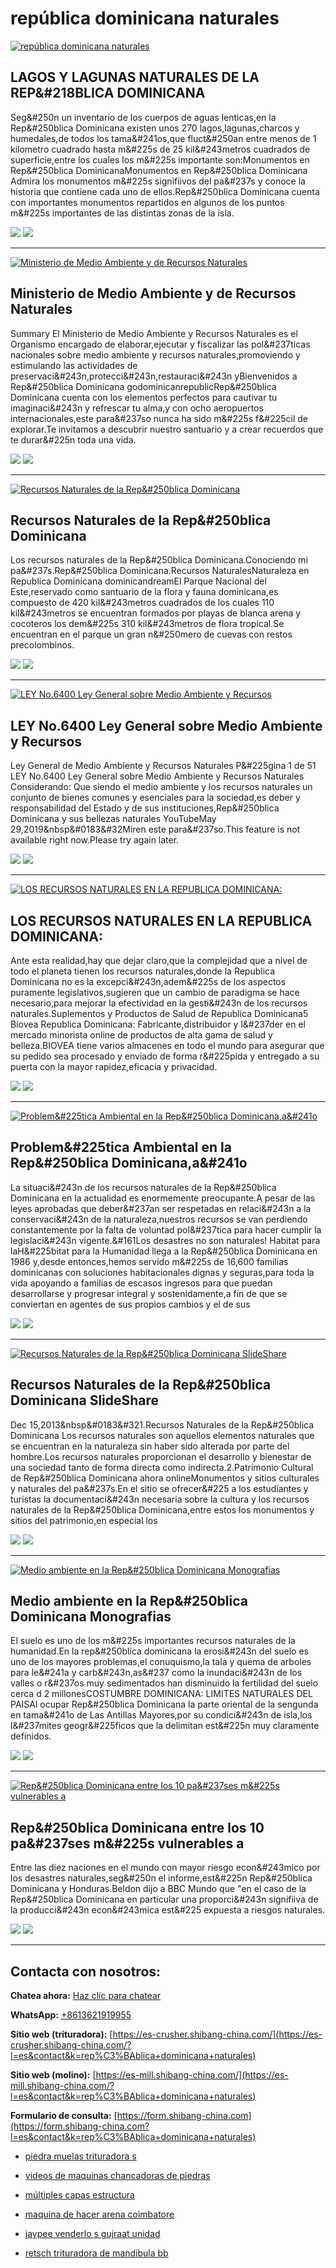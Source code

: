 # república dominicana naturales

<a href="https://swt.shibang-china.com/?l=es&img&k=rep%C3%BAblica+dominicana+naturales" target="_blank">![república dominicana naturales](http://static.shibang-china.com/all-800x300/742.jpg)</a>

## LAGOS Y LAGUNAS NATURALES DE LA REP&#218BLICA DOMINICANA
Seg&#250n un inventario de los cuerpos de aguas lenticas,en la Rep&#250blica Dominicana existen unos 270 lagos,lagunas,charcos y humedales,de todos los tama&#241os,que fluct&#250an entre menos de 1 kilometro cuadrado hasta m&#225s de 25 kil&#243metros cuadrados de superficie,entre los cuales los m&#225s importante son:Monumentos en Rep&#250blica DominicanaMonumentos en Rep&#250blica Dominicana Admira los monumentos m&#225s signifiivos del pa&#237s y conoce la historia que contiene cada uno de ellos.Rep&#250blica Dominicana cuenta con importantes monumentos repartidos en algunos de los puntos m&#225s importantes de las distintas zonas de la isla.


<a href="https://whatsapp.shibangsoft.com/WhatsApp.php" target="_blank" title="WhatsApp">![](http://static.shibang-china.com/icon/whatsapp.png)</a> <a href="https://swt.shibang-china.com/?l=es&icon&k=rep%C3%BAblica+dominicana+naturales" target="_blank">![](http://static.shibang-china.com/icon/chat-es.png)</a>

---

<a href="https://swt.shibang-china.com/?l=es&img&k=rep%C3%BAblica+dominicana+naturales" target="_blank">![Ministerio de Medio Ambiente y de Recursos Naturales](http://static.shibang-china.com/all-800x300/514.jpg)</a>

## Ministerio de Medio Ambiente y de Recursos Naturales
Summary El Ministerio de Medio Ambiente y Recursos Naturales es el Organismo encargado de elaborar,ejecutar y fiscalizar las pol&#237ticas nacionales sobre medio ambiente y recursos naturales,promoviendo y estimulando las actividades de preservaci&#243n,protecci&#243n,restauraci&#243n yBienvenidos a Rep&#250blica Dominicana godominicanrepublicRep&#250blica Dominicana cuenta con los elementos perfectos para cautivar tu imaginaci&#243n y refrescar tu alma,y con ocho aeropuertos internacionales,este para&#237so nunca ha sido m&#225s f&#225cil de explorar.Te invitamos a descubrir nuestro santuario y a crear recuerdos que te durar&#225n toda una vida.


<a href="https://whatsapp.shibangsoft.com/WhatsApp.php" target="_blank" title="WhatsApp">![](http://static.shibang-china.com/icon/whatsapp.png)</a> <a href="https://swt.shibang-china.com/?l=es&icon&k=rep%C3%BAblica+dominicana+naturales" target="_blank">![](http://static.shibang-china.com/icon/chat-es.png)</a>

---

<a href="https://swt.shibang-china.com/?l=es&img&k=rep%C3%BAblica+dominicana+naturales" target="_blank">![Recursos Naturales de la Rep&#250blica Dominicana](http://static.shibang-china.com/all-800x300/1097.jpg)</a>

## Recursos Naturales de la Rep&#250blica Dominicana
Los recursos naturales de la Rep&#250blica Dominicana.Conociendo mi pa&#237s.Rep&#250blica Dominicana.Recursos NaturalesNaturaleza en Republica Dominicana dominicandreamEl Parque Nacional del Este,reservado como santuario de la flora y fauna dominicana,es compuesto de 420 kil&#243metros cuadrados de los cuales 110 kil&#243metros se encuentran formados por playas de blanca arena y cocoteros los dem&#225s 310 kil&#243metros de flora tropical.Se encuentran en el parque un gran n&#250mero de cuevas con restos precolombinos.


<a href="https://whatsapp.shibangsoft.com/WhatsApp.php" target="_blank" title="WhatsApp">![](http://static.shibang-china.com/icon/whatsapp.png)</a> <a href="https://swt.shibang-china.com/?l=es&icon&k=rep%C3%BAblica+dominicana+naturales" target="_blank">![](http://static.shibang-china.com/icon/chat-es.png)</a>

---

<a href="https://swt.shibang-china.com/?l=es&img&k=rep%C3%BAblica+dominicana+naturales" target="_blank">![LEY No.6400 Ley General sobre Medio Ambiente y Recursos](http://static.shibang-china.com/all-800x300/978.jpg)</a>

## LEY No.6400 Ley General sobre Medio Ambiente y Recursos
Ley General de Medio Ambiente y Recursos Naturales P&#225gina 1 de 51 LEY No.6400 Ley General sobre Medio Ambiente y Recursos Naturales Considerando: Que siendo el medio ambiente y los recursos naturales un conjunto de bienes comunes y esenciales para la sociedad,es deber y responsabilidad del Estado y de sus instituciones,Rep&#250blica Dominicana y sus bellezas naturales YouTubeMay 29,2019&nbsp&#0183&#32Miren este para&#237so.This feature is not available right now.Please try again later.


<a href="https://whatsapp.shibangsoft.com/WhatsApp.php" target="_blank" title="WhatsApp">![](http://static.shibang-china.com/icon/whatsapp.png)</a> <a href="https://swt.shibang-china.com/?l=es&icon&k=rep%C3%BAblica+dominicana+naturales" target="_blank">![](http://static.shibang-china.com/icon/chat-es.png)</a>

---

<a href="https://swt.shibang-china.com/?l=es&img&k=rep%C3%BAblica+dominicana+naturales" target="_blank">![LOS RECURSOS NATURALES EN LA REPUBLICA DOMINICANA:](http://static.shibang-china.com/all-800x300/760.jpg)</a>

## LOS RECURSOS NATURALES EN LA REPUBLICA DOMINICANA:
Ante esta realidad,hay que dejar claro,que la complejidad que a nivel de todo el planeta tienen los recursos naturales,donde la Republica Dominicana no es la excepci&#243n,adem&#225s de los aspectos puramente legislativos,sugieren que un cambio de paradigma se hace necesario,para mejorar la efectividad en la gesti&#243n de los recursos naturales.Suplementos y Productos de Salud de Republica Dominicana5 Biovea Republica Dominicana: Fabricante,distribuidor y l&#237der en el mercado minorista online de productos de alta gama de salud y belleza.BIOVEA tiene varios almacenes en todo el mundo para asegurar que su pedido sea procesado y enviado de forma r&#225pida y entregado a su puerta con la mayor rapidez,eficacia y privacidad.


<a href="https://whatsapp.shibangsoft.com/WhatsApp.php" target="_blank" title="WhatsApp">![](http://static.shibang-china.com/icon/whatsapp.png)</a> <a href="https://swt.shibang-china.com/?l=es&icon&k=rep%C3%BAblica+dominicana+naturales" target="_blank">![](http://static.shibang-china.com/icon/chat-es.png)</a>

---

<a href="https://swt.shibang-china.com/?l=es&img&k=rep%C3%BAblica+dominicana+naturales" target="_blank">![Problem&#225tica Ambiental en la Rep&#250blica Dominicana,a&#241o](http://static.shibang-china.com/all-800x300/1260.jpg)</a>

## Problem&#225tica Ambiental en la Rep&#250blica Dominicana,a&#241o
La situaci&#243n de los recursos naturales de la Rep&#250blica Dominicana en la actualidad es enormemente preocupante.A pesar de las leyes aprobadas que deber&#237an ser respetadas en relaci&#243n a la conservaci&#243n de la naturaleza,nuestros recursos se van perdiendo constantemente por la falta de voluntad pol&#237tica para hacer cumplir la legislaci&#243n vigente.&#161Los desastres no son naturales! Habitat para laH&#225bitat para la Humanidad llega a la Rep&#250blica Dominicana en 1986 y,desde entonces,hemos servido m&#225s de 16,600 familias dominicanas con soluciones habitacionales dignas y seguras,para toda la vida apoyando a familias de escasos ingresos para que puedan desarrollarse y progresar integral y sostenidamente,a fin de que se conviertan en agentes de sus propios cambios y el de sus


<a href="https://whatsapp.shibangsoft.com/WhatsApp.php" target="_blank" title="WhatsApp">![](http://static.shibang-china.com/icon/whatsapp.png)</a> <a href="https://swt.shibang-china.com/?l=es&icon&k=rep%C3%BAblica+dominicana+naturales" target="_blank">![](http://static.shibang-china.com/icon/chat-es.png)</a>

---

<a href="https://swt.shibang-china.com/?l=es&img&k=rep%C3%BAblica+dominicana+naturales" target="_blank">![Recursos Naturales de la Rep&#250blica Dominicana SlideShare](http://static.shibang-china.com/all-800x300/1088.jpg)</a>

## Recursos Naturales de la Rep&#250blica Dominicana SlideShare
Dec 15,2013&nbsp&#0183&#321.Recursos Naturales de la Rep&#250blica Dominicana Los recursos naturales son aquellos elementos naturales que se encuentran en la naturaleza sin haber sido alterada por parte del hombre.Los recursos naturales proporcionan el desarrollo y bienestar de una sociedad tanto de forma directa como indirecta.2.Patrimonio Cultural de Rep&#250blica Dominicana ahora onlineMonumentos y sitios culturales y naturales del pa&#237s.En el sitio se ofrecer&#225 a los estudiantes y turistas la documentaci&#243n necesaria sobre la cultura y los recursos naturales de la Rep&#250blica Dominicana,entre estos los monumentos y sitios del patrimonio,en especial los


<a href="https://whatsapp.shibangsoft.com/WhatsApp.php" target="_blank" title="WhatsApp">![](http://static.shibang-china.com/icon/whatsapp.png)</a> <a href="https://swt.shibang-china.com/?l=es&icon&k=rep%C3%BAblica+dominicana+naturales" target="_blank">![](http://static.shibang-china.com/icon/chat-es.png)</a>

---

<a href="https://swt.shibang-china.com/?l=es&img&k=rep%C3%BAblica+dominicana+naturales" target="_blank">![Medio ambiente en la Rep&#250blica Dominicana Monografias](http://static.shibang-china.com/all-800x300/1493.jpg)</a>

## Medio ambiente en la Rep&#250blica Dominicana Monografias
El suelo es uno de los m&#225s importantes recursos naturales de la humanidad.En la rep&#250blica dominicana la erosi&#243n del suelo es uno de los mayores problemas,el conuquismo,la tala y quema de arboles para le&#241a y carb&#243n,as&#237 como la inundaci&#243n de los valles o r&#237os muy sedimentados han disminuido la fertilidad del suelo cerca d 2 millonesCOSTUMBRE DOMINICANA: LIMITES NATURALES DEL PAISAl ocupar Rep&#250blica Dominicana la parte oriental de la sengunda en tama&#241o de Las Antillas Mayores,por su condici&#243n de isla,los l&#237mites geogr&#225ficos que la delimitan est&#225n muy claramente definidos.


<a href="https://whatsapp.shibangsoft.com/WhatsApp.php" target="_blank" title="WhatsApp">![](http://static.shibang-china.com/icon/whatsapp.png)</a> <a href="https://swt.shibang-china.com/?l=es&icon&k=rep%C3%BAblica+dominicana+naturales" target="_blank">![](http://static.shibang-china.com/icon/chat-es.png)</a>

---

<a href="https://swt.shibang-china.com/?l=es&img&k=rep%C3%BAblica+dominicana+naturales" target="_blank">![Rep&#250blica Dominicana entre los 10 pa&#237ses m&#225s vulnerables a](http://static.shibang-china.com/all-800x300/814.jpg)</a>

## Rep&#250blica Dominicana entre los 10 pa&#237ses m&#225s vulnerables a
Entre las diez naciones en el mundo con mayor riesgo econ&#243mico por los desastres naturales,seg&#250n el informe,est&#225n Rep&#250blica Dominicana y Honduras.Beldon dijo a BBC Mundo que "en el caso de la Rep&#250blica Dominicana en particular una proporci&#243n signifiiva de la producci&#243n econ&#243mica est&#225 expuesta a riesgos naturales.

<a href="https://whatsapp.shibangsoft.com/WhatsApp.php" target="_blank" title="WhatsApp">![](http://static.shibang-china.com/icon/whatsapp.png)</a> <a href="https://swt.shibang-china.com/?l=es&icon&k=rep%C3%BAblica+dominicana+naturales" target="_blank">![](http://static.shibang-china.com/icon/chat-es.png)</a>

---
## Contacta con nosotros:

**Chatea ahora:** [Haz clic para chatear](https://swt.shibang-china.com?l=es&contact&k=rep%C3%BAblica+dominicana+naturales)

**WhatsApp:**  [+8613621919955](https://whatsapp.shibangsoft.com/WhatsApp.php)

**Sitio web (trituradora):** [https://es-crusher.shibang-china.com/](https://es-crusher.shibang-china.com/?l=es&contact&k=rep%C3%BAblica+dominicana+naturales)

**Sitio web (molino):** [https://es-mill.shibang-china.com/](https://es-mill.shibang-china.com/?l=es&contact&k=rep%C3%BAblica+dominicana+naturales)

**Formulario de consulta:** [https://form.shibang-china.com](https://form.shibang-china.com?l=es&contact&k=rep%C3%BAblica+dominicana+naturales)

* [piedra muelas trituradora s](../78/piedra%20muelas%20trituradora%20s.md)

* [videos de maquinas chancadoras de piedras](../70/videos%20de%20maquinas%20chancadoras%20de%20piedras.md)

* [múltiples capas estructura](../69/m%C3%BAltiples%20capas%20estructura.md)

* [maquina de hacer arena coimbatore](../68/maquina%20de%20hacer%20arena%20coimbatore.md)

* [jaypee venderlo s gujraat unidad](../72/jaypee%20venderlo%20s%20gujraat%20unidad.md)

* [retsch trituradora de mandibula bb](../78/retsch%20trituradora%20de%20mandibula%20bb.md)
